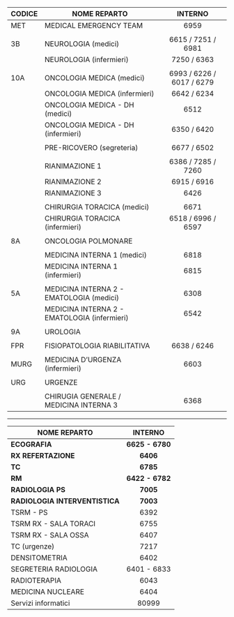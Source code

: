 | CODICE | NOME REPARTO                                 |          INTERNO          |
| ------ | -------------------------------------------- | :-----------------------: |
| MET    | MEDICAL EMERGENCY TEAM                       |           6959            |
|        |                                              |                           |
| 3B     | NEUROLOGIA (medici)                          |    6615 / 7251 / 6981     |
|        | NEUROLOGIA (infermieri)                      |        7250 / 6363        |
|        |                                              |                           |
| 10A    | ONCOLOGIA MEDICA (medici)                    | 6993 / 6226 / 6017 / 6279 |
|        | ONCOLOGIA MEDICA (infermieri)                |        6642 / 6234        |
|        | ONCOLOGIA MEDICA - DH (medici)               |           6512            |
|        | ONCOLOGIA MEDICA - DH (infermieri)           |        6350 / 6420        |
|        |                                              |                           |
|        | PRE-RICOVERO (segreteria)                    |        6677 / 6502        |
|        |                                              |                           |
|        | RIANIMAZIONE 1                               |    6386 / 7285 / 7260     |
|        | RIANIMAZIONE 2                               |        6915 / 6916        |
|        | RIANIMAZIONE 3                               |           6426            |
|        |                                              |                           |
|        | CHIRURGIA TORACICA (medici)                  |           6671            |
|        | CHIRURGIA TORACICA (infermieri)              |    6518 / 6996 / 6597     |
|        |                                              |                           |
| 8A     | ONCOLOGIA POLMONARE                          |                           |
|        |                                              |                           |
|        | MEDICINA INTERNA 1 (medici)                  |           6818            |
|        | MEDICINA INTERNA 1 (infermieri)              |           6815            |
|        |                                              |                           |
| 5A     | MEDICINA INTERNA 2 - EMATOLOGIA (medici)     |           6308            |
|        | MEDICINA INTERNA 2 - EMATOLOGIA (infermieri) |           6542            |
|        |                                              |                           |
| 9A     | UROLOGIA                                     |                           |
|        |                                              |                           |
| FPR    | FISIOPATOLOGIA RIABILITATIVA                 |        6638 / 6246        |
|        |                                              |                           |
| MURG   | MEDICINA D’URGENZA (infermieri)              |           6603            |
|        |                                              |                           |
| URG    | URGENZE                                      |                           |
|        |                                              |                           |
|        | CHIRUGIA GENERALE / MEDICINA INTERNA 3       |           6368            |

---

 | NOME REPARTO                   |     INTERNO     |
 | ------------------------------ | :-------------: |
 | **ECOGRAFIA**                  | **6625 - 6780** |
 | **RX REFERTAZIONE**            |    **6406**     |
 | **TC**                         |    **6785**     |
 | **RM**                         | **6422 - 6782** |
 | **RADIOLOGIA PS**              |    **7005**     |
 | **RADIOLOGIA INTERVENTISTICA** |    **7003**     |
 | TSRM - PS                      |      6392       |
 | TSRM RX - SALA TORACI          |      6755       |
 | TSRM RX - SALA OSSA            |      6407       |
 | TC (urgenze)                   |      7217       |
 | DENSITOMETRIA                  |      6402       |
 | SEGRETERIA RADIOLOGIA          |   6401 - 6833   |
 | RADIOTERAPIA                   |      6043       |
 | MEDICINA NUCLEARE              |      6404       |
 | Servizi informatici            |      80999      |
